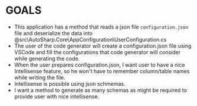# GOALS
- This application has a method that reads a json file `configuration.json` file and deserialize the data into @src\AutoSharp.Core\AppConfiguration\UserConfiguration.cs
- The user of the code generator will create a configuration.json file using VSCode and fill the configurations that code generator will consider while generating the code.
- When the user prepares configuration.json, I want user to have a nice Intellisense feature, so he won't have to remember column/table names while writing the file.
- Intellisense is possible using json schmemas.
- I want a method to generate as many schemas as might be required to provide user with nice intellisense.

